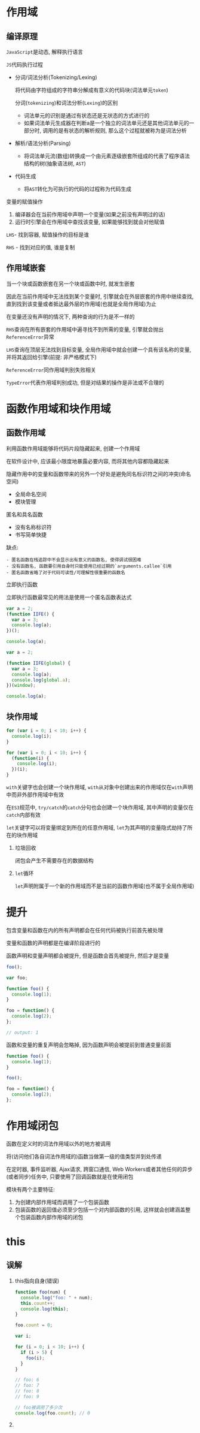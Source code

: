 # 作用域

## 编译原理

`JavaScript`是动态, 解释执行语言

`JS`代码执行过程

- 分词/词法分析(Tokenizing/Lexing)

  将代码由字符组成的字符串分解成有意义的代码块(词法单元`token`)

  

  分词(`tokenizing`)和词法分析(`Lexing`)的区别

  	- 词法单元的识别是通过有状态还是无状态的方式进行的
  	- 如果词法单元生成器在判断a是一个独立的词法单元还是其他词法单元的一部分时, 调用的是有状态的解析规则, 那么这个过程就被称为是词法分析

- 解析/语法分析(Parsing)

  - 将词法单元流(数组)转换成一个由元素逐级嵌套所组成的代表了程序语法结构的树(抽象语法树, `AST`)

- 代码生成

  - 将`AST`转化为可执行的代码的过程称为代码生成



变量的赋值操作

1. 编译器会在当前作用域中声明一个变量(如果之前没有声明过的话)
2. 运行时引擎会在作用域中查找该变量, 如果能够找到就会对他赋值



`LHS`- 找到容器, 赋值操作的目标是谁

`RHS` - 找到对应的值, 谁是复制



## 作用域嵌套

当一个块或函数嵌套在另一个块或函数中时, 就发生嵌套

因此在当前作用域中无法找到某个变量时, 引擎就会在外层嵌套的作用中继续查找, 直到找到该变量或者抵达最外层的作用域(也就是全局作用域)为止



在变量还没有声明的情况下, 两种查询的行为是不一样的

`RHS`查询在所有嵌套的作用域中遍寻找不到所需的变量, 引擎就会抛出`ReferenceError`异常

`LHS`查询在顶层无法找到目标变量, 全局作用域中就会创建一个具有该名称的变量, 并将其返回给引擎(前提: 非严格模式下)



`ReferenceError`同作用域判别失败相关

`TypeError`代表作用域判别成功, 但是对结果的操作是非法或不合理的





# 函数作用域和块作用域

## 函数作用域

利用函数作用域能够将代码片段隐藏起来, 创建一个作用域

在软件设计中, 应该最小限度地暴露必要内容, 而将其他内容都隐藏起来



隐藏作用中的变量和函数带来的另外一个好处是避免同名标识符之间的冲突(命名空间)

- 全局命名空间
- 模块管理



匿名和具名函数

- 没有名称标识符
- 书写简单快捷

缺点:

	- 匿名函数在栈追踪中不会显示出有意义的函数名, 使得调试很困难
	- 没有函数名, 函数要引用自身时只能使用已经过期的`arguments.callee`引用
	- 匿名函数省略了对于代码可读性/可理解性很重要的函数名



立即执行函数

立即执行函数最常见的用法是使用一个匿名函数表达式

```javascript
var a = 2;
(function IIFE() {
  var a = 3;
  console.log(a);
})();

console.log(a);
```



```javascript
var a = 2;

(function IIFE(global) {
  var a = 3;
  console.log(a);
  console.log(global.a);
})(window);

console.log(a);
```





## 块作用域

```javascript
for (var i = 0; i < 10; i++) {
  console.log(i);
}
```

```javascript
for (var i = 0; i < 10; i++) {
  (function(i) {
    console.log(i);
  })(i);
}
```



`with`关键字也会创建一个块作用域, `with`从对象中创建出来的作用域仅在`with`声明中而非外部作用域中有效

在`ES3`规范中, `try/catch`的`catch`分句也会创建一个块作用域, 其中声明的变量仅在`catch`内部有效

`let`关键字可以将变量绑定到所在的任意作用域, `let`为其声明的变量隐式劫持了所在的块作用域





1. 垃圾回收

   闭包会产生不需要存在的数据结构

2. `let`循环

   `let`声明附属于一个新的作用域而不是当前的函数作用域(也不属于全局作用域)



# 提升

包含变量和函数在内的所有声明都会在任何代码被执行前首先被处理

变量和函数的声明都是在编译阶段进行的

函数声明和变量声明都会被提升, 但是函数会首先被提升, 然后才是变量

```javascript
foo();

var foo;

function foo() {
  console.log(1);
}

foo = function() {
  console.log(2);
};

// output: 1
```

函数和变量的重复声明会忽略掉, 因为函数声明会被提前到普通变量前面

```javascript
function foo() {
  console.log(1);
}

foo();

foo = function() {
  console.log(2);
};
```





# 作用域闭包

函数在定义时的词法作用域以外的地方被调用

将(访问他们各自词法作用域的)函数当做第一级的值类型并到处传递

在定时器, 事件监听器, Ajax请求, 跨窗口通信, Web Workers或者其他任何的异步(或者同步)任务中, 只要使用了回调函数就是在使用闭包

模块有两个主要特征:

1. 为创建内部作用域而调用了一个包装函数
2. 包装函数的返回值必须至少包括一个对内部函数的引用, 这样就会创建涵盖整个包装函数内部作用域的闭包







# this

## 误解

1. this指向自身(错误)

   ```javascript
   function foo(num) {
     console.log("foo: " + num);
     this.count++;
     console.log(this);
   }
   
   foo.count = 0;
   
   var i;
   
   for (i = 0; i < 10; i++) {
     if (i > 5) {
       foo(i);
     }
   }
   
   // foo: 6
   // foo: 7
   // foo: 8
   // foo: 9
   
   // foo被调用了多少次
   console.log(foo.count); // 0
   ```

   

2. 